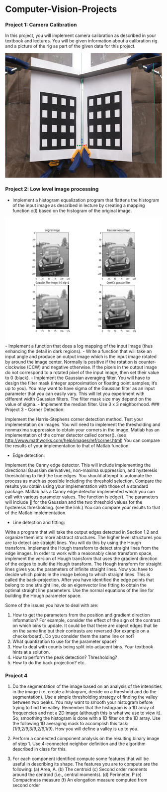 # Computer-Vision-Projects

### Project 1: Camera Calibration
In this project, you will implement camera calibration as described in your textbook and lectures. You will be given
information about a calibration rig and a picture of the rig as part of the given data for this project.

<img src="https://github.com/sudokhan112/Computer-Vision-Projects/blob/main/Camera-calibration/calibration-rig.jpg" width="600" height="400">

### Project 2: Low level image processing
- Implement a histogram equalization program that flattens the histogram of the input image as described in lecture by creating a mapping function c(I) based on the histogram of the original image.
<img src="https://github.com/sudokhan112/Computer-Vision-Projects/blob/main/Low-level-image-processing/car_opencv_gaussnoise.png" width="600" height="400">
- Implement a function that does a log mapping of the input image (thus enhancing the detail in dark regions).
- Write a function that will take an input angle and produce an output image which is the input image rotated by around the image center. Normally is positive if the rotation is counter-clockwise (CCW) and negative otherwise. If the pixels in the output image do not correspond to a rotated pixel of the input image, then set their value to 0 (black).
- Implement the Gaussian averaging filter. You will have to design the filter mask (integer approximation or floating point samples; it’s up to you). You may want to have sigma of the Gaussian filter as an input parameter that you can easily vary. This will let you experiment with different width Gaussian filters. The filter mask size may depend on the value of sigma.
- Implement the median filter. Use 3 x 3 neighborhood.
### Project 3
- Corner Detection:

Implement the Harris-Stephens corner detection method. Test your implementation on images. You will need to
implement the thresholding and nonmaxima suppression to obtain your corners in the image. Matlab has an implementation
of the corner detector called corner(). (see http://www.mathworks.com/help/images/ref/corner.html)
You can compare the results of your implementation to that of Matlab function.
- Edge detection:

Implement the Canny edge detector. This will include implementing the directional Gaussian derivatives, non-maxima
suppression, and hysteresis thresholding to find the true edges. You should attempt to automate the process as much
as possible including the threshold selection. Compare the results you obtain using your implementation with those
of a standard package. Matlab has a Canny edge detector implemented which you can call with various parameter
values. The function is edge(). The parameters will include  for the Gaussian and the two threshold values for the
hysteresis thresholding. (see the link.) You can compare your results to that of the Matlab implementation.
- Line detection and fitting:

Write a program that will take the output edges detected in Section 1.2 and organize them into more abstract structures.
The higher level structures you are to detect are straight lines. You will do this by using the Hough transform.
Implement the Hough transform to detect straight lines from the edge images. In order to work with a reasonably
clean transform space, implement the version of Hough transform that uses the gradient direction of the edges to build
the Hough transform. The Hough transform for straight lines gives you the parameters of infinite straight lines. Now
you have to decide which points in the image belong to which straight lines. This is called the back-projection. After
you have identified the edge points that belong to one straight line, do an eigenvector line fitting to obtain the optimal
straight line parameters. Use the normal equations of the line for building the Hough parameter space.

Some of the issues you have to deal with are:
1. How to get the parameters from the position and gradient direction information? For example, consider the
effect of the sign of the contrast on which bins to update. It could be that there are object edges that lie on the
same line but their contrasts are reversed (for example on a checkerboard). Do you consider them the same line
or not?
2. What quantization to use for the parameter space?
3. How to deal with counts being split into adjacent bins. Your textbook hints at a solution.
4. How to perform the peak detection? Thresholding?
5. How to do the back projection? etc.

### Project 4

1. Do the segmentation of the image based on an analysis of the intensities in the image
(i.e. create a histogram, decide on a threshold and do the segmentation). Use a simple
thresholding strategy of finding the valley between two peaks. You may want to smooth
your histogram before trying to find the valley. Remember that the histogram is a 1D
array of frequencies and not a 2D image (although this is what we use to view it). So,
smoothing the histogram is done with a 1D filter on the 1D array. Use the following 1D
averaging mask to accomplish this task: (1/9,2/9,3/9,2/9,1/9). How you will define a
valley is up to you.

2. Perform a connected component analysis on the resulting binary image of step 1. Use
4-connected neighbor definition and the algorithm described in class for this.

3. For each component identified compute some features that will be useful in describing
its shape. The features you are to compute are the following:
(a) Area, A.
(b) The centroid
(c) Second order moments around the centroid (i.e., central moments).
(d) Perimeter, P
(e) Compactness measure 
(f) An elongation measure computed from second order
